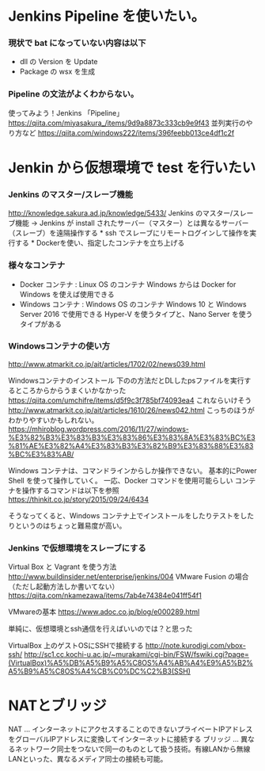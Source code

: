# Jenkins Pipeline を使いたい。
### 現状で bat になっていない内容は以下
  * dll の Version を Update
  * Package の wsx を生成

### Pipeline の文法がよくわからない。
使ってみよう！Jenkins 「Pipeline」
https://qiita.com/miyasakura_/items/9d9a8873c333cb9e9f43
並列実行のやり方など
https://qiita.com/windows222/items/396feebb013ce4df1c2f


# Jenkin から仮想環境で test を行いたい

### Jenkins のマスター/スレーブ機能
http://knowledge.sakura.ad.jp/knowledge/5433/
Jenkins のマスター/スレーブ機能
 -> Jenkins が install されたサーバー（マスター）とは異なるサーバー（スレーブ）を遠隔操作する
    * ssh でスレーブにリモートログインして操作を実行する
    * Dockerを使い、指定したコンテナを立ち上げる

### 様々なコンテナ
  * Docker コンテナ : Linux OS のコンテナ
    Windows からは Docker for Windows を使えば使用できる
  * Windows コンテナ : Windows OS のコンテナ
    Windows 10 と Windows Server 2016 で使用できる
    Hyper-V を使うタイプと、Nano Server を使うタイプがある

### Windowsコンテナの使い方
http://www.atmarkit.co.jp/ait/articles/1702/02/news039.html

Windowsコンテナのインストール
下のの方法だとDLしたpsファイルを実行するところからからうまくいかなかった
https://qiita.com/umchifre/items/d5f9c3f785bf74093ea4
これならいけそう
http://www.atmarkit.co.jp/ait/articles/1610/26/news042.html
こっちのほうがわかりやすいかもしれない。
https://mhiroblog.wordpress.com/2016/11/27/windows-%E3%82%B3%E3%83%B3%E3%83%86%E3%83%8A%E3%83%BC%E3%81%AE%E3%82%A4%E3%83%B3%E3%82%B9%E3%83%88%E3%83%BC%E3%83%AB/

Windows コンテナは、コマンドラインからしか操作できない。
基本的にPower Shell を使って操作していく。
一応、Docker コマンドを使用可能らしい
コンテナを操作するコマンドは以下を参照
https://thinkit.co.jp/story/2015/09/24/6434

そうなってくると、Windows コンテナ上でインストールをしたりテストをしたりというのはちょっと難易度が高い。

### Jenkins で仮想環境をスレーブにする
Virtual Box と Vagrant を使う方法
http://www.buildinsider.net/enterprise/jenkins/004
VMware Fusion の場合（ただし起動方法しか書いてない）
https://qiita.com/nkamezawa/items/7ab4e74384e041ff54f1

VMwareの基本
https://www.adoc.co.jp/blog/e000289.html

単純に、仮想環境とssh通信を行えばいいのでは？と思った

VirtualBox 上のゲストOSにSSHで接続する
http://note.kurodigi.com/vbox-ssh/
http://sc1.cc.kochi-u.ac.jp/~murakami/cgi-bin/FSW/fswiki.cgi?page=(VirtualBox)%A5%DB%A5%B9%A5%C8OS%A4%AB%A4%E9%A5%B2%A5%B9%A5%C8OS%A4%CB%C0%DC%C2%B3(SSH)

# NATとブリッジ
NAT ... インターネットにアクセスすることのできないプライベートIPアドレスをグローバルIPアドレスに変換してインターネットに接続する
ブリッジ ... 異なるネットワーク同士をつないで同一のものとして扱う技術。有線LANから無線LANといった、異なるメディア同士の接続も可能。
